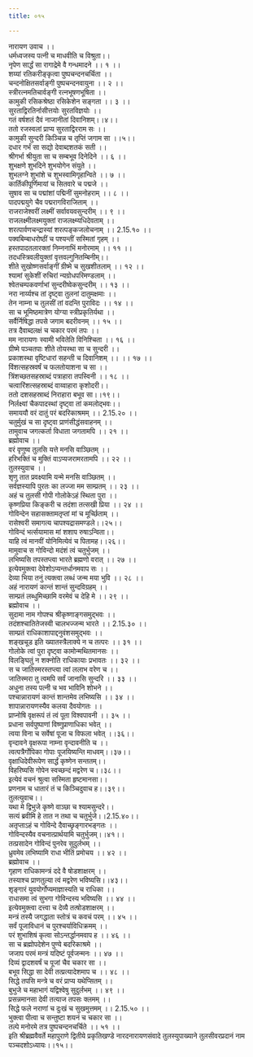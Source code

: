 ```yaml
---
title: ०१५

---
```

नारायण उवाच ।।  
धर्मध्वजस्य पत्नी च माधवीति च विश्रुता।।  
नृपेण सार्द्धं सा रागाद्रेमे वै गन्धमादने ।। १ ।।  
शय्यां रतिकरीङ्कृत्वा पुष्पचन्दनचर्चिता ।।  
चन्दनोक्षितसर्वाङ्गी पुष्पचन्दनवायुना ।। २ ।।  
स्त्रीरत्नमतिचार्वङ्गी रत्नभूषणभूषिता ।।  
कामुकी रसिकश्रेष्ठा रसिकेशेन सङ्गता ।। ३ ।।  
सुरताद्विरतिर्नासीत्तयोः सुरतविज्ञयोः ।।  
गतं वर्षशतं दैवं नाजानीतां दिवानिशम्।।४।।  
ततो रजस्वलां प्राप्य सुरताद्विरराम सः ।।  
कामुकी सुन्दरी किञ्चिन्न च तृप्तिं जगाम सा ।।५।।  
दधार गर्भं सा सद्यो देवाब्दशतकं सती ।।  
श्रीगर्भा श्रीयुता सा च सम्बभूव दिनेदिने ।। ६ ।।  
शुभक्षणे शुभदिने शुभयोगेन संयुते ।।  
शुभलग्ने शुभांशे च शुभस्वामिगृहान्विते ।। ७ ।।  
कार्तिकीपूर्णिमायां च सितवारे च पद्मजे ।।  
सुषाव सा च पद्मांशां पद्मिनीं सुमनोहराम् ।। ८ ।।  
पादपद्मयुगे चैव पद्मरागविराजिताम् ।।  
राजराजेश्वरीं लक्ष्मीं सर्वावयवसुन्दरीम् ।। ९ ।।  
राजलक्ष्मीलक्ष्मयुक्तां राजलक्ष्म्यधिदेवताम् ।।  
शरत्पार्वणचन्द्रास्यां शरत्पङ्कजलोचनाम् ।। 2.15.१० ।।  
पक्वबिम्बाधरोष्ठीं च पश्यन्तीं सस्मितां गृहम् ।।  
हस्तपादतलारक्तां निम्ननाभिं मनोरमाम् ।। ११ ।।  
तदधस्त्रिवलीयुक्तां वृत्तवल्गुनितम्बिनीम्।।  
शीते सुखोष्णसर्वाङ्गीं ग्रीष्मे च सुखशीतलाम् ।। १२ ।।  
श्यामां सुकेशीं रुचिरां न्यग्रोधपरिमण्डलाम् ।।  
श्वेतचम्पकवर्णाभां सुन्दरीष्वेकसुन्दरीम् ।। १३ ।।  
नरा नार्य्यश्च तां दृष्ट्वा तुलनां दातुमक्षमाः ।।  
तेन नाम्ना च तुलसीं तां वदन्ति पुराविदः ।। १४ ।।  
सा च भूमिष्ठमात्रेण योग्या स्त्रीप्रकृतिर्यथा ।।  
सर्वैर्निषिद्धा तपसे जगाम बदरीवनम् ।। १५ ।।  
तत्र दैवाब्दलक्षं च चकार परमं तपः ।।  
मम नारायणः स्वामी भवितेति विनिश्चिता ।। १६ ।।  
ग्रीष्मे पञ्चतपाः शीते तोयस्था सा च सुन्दरी ।।  
प्रकाशस्था वृष्टिधारां सहन्ती च दिवानिशम् ।। ।। १७ ।।  
विंशत्सहस्रवर्षं च फलतोयाशना च सा ।।  
त्रिंशच्छतसहस्राब्दं पत्राहारा तपस्विनी ।। १८ ।।  
चत्वारिंशत्सहस्राब्दं वाय्वाहारा कृशोदरी।।  
ततो दशसहस्राब्दं निराहारा बभूव सा।।१९।।  
निर्लक्ष्यां चैकपादस्थां दृष्ट्वा तां कमलोद्भवः।।  
समाययौ वरं दातुं परं बदरिकाश्रमम् ।। 2.15.२० ।।  
चतुर्मुखं च सा दृष्ट्वा प्राणंसीद्धंसवाहनम् ।।  
तामुवाच जगत्कर्ता विधाता जगतामपि ।। २१ ।।  
ब्रह्मोवाच ।।  
वरं वृणुष्व तुलसि यत्ते मनसि वाञ्छितम् ।।  
हरिभक्तिं च मुक्तिं वाऽप्यजरामरतामपि ।। २२ ।।  
तुलस्युवाच ।।  
शृणु तात प्रवक्ष्यामि यन्मे मनसि वाञ्छितम् ।।  
सर्वज्ञस्यापि पुरतः का लज्जा मम साम्प्रतम् ।। २३ ।।  
अहं च तुलसी गोपी गोलोकेऽहं स्थिता पुरा ।।  
कृष्णप्रिया किङ्करी च तदंशा तत्सखी प्रिया ।। २४ ।।  
गोविन्देन सहासक्तामतृप्तां मां च मूर्च्छिताम् ।।  
रासेश्वरी समागत्य चापश्यद्रासमण्डले।।२५।।  
गोविन्दं भर्त्सयामास मां शशाप रुषाऽन्विता।।  
याहि त्वं मानवीं योनिमित्येवं च पितामह।।२६।।  
मामुवाच स गोविन्दो मदंशं त्वं चतुर्भुजम् ।।  
लभिष्यसि तपस्तप्त्वा भारते ब्रह्मणो वरात् ।। २७ ।।  
इत्येवमुक्त्वा देवेशोऽप्यन्तर्धानमवाप सः ।।  
देव्या भिया तनुं त्यक्त्वा लब्धं जन्म मया भुवि ।। २८ ।।  
अहं नारायणं कान्तं शान्तं सुन्दविग्रहम् ।।  
साम्प्रतं लब्धुमिच्छामि वरमेवं च देहि मे ।। २९ ।।  
ब्रह्मोवाच ।।  
सुदामा नाम गोपश्च श्रीकृष्णाङ्गसमुद्भवः ।।  
तदंशश्चातितेजस्वी चालभज्जन्म भारते ।। 2.15.३० ।।  
साम्प्रतं राधिकाशापाद्दनुवंशसमुद्भवः ।।  
शङ्खचूड इति ख्यातस्त्रैलाक्ये न च तत्परः ।। ३१ ।।  
गोलोके त्वां पुरा दृष्ट्वा कामोन्मथितमानसः ।।  
विलङ्घितुं न शक्नोति राधिकायाः प्रभावतः ।। ३२ ।।  
स च जातिस्मरस्तप्त्वा त्वां ललाभ वरेण च ।।  
जातिस्मरा तु त्वमपि सर्वं जानासि सुन्दरि ।। ३३ ।।  
अधुना तस्य पत्नी च भव भाविनि शोभने ।।  
पश्चान्नारायणं कान्तं शान्तमेव लभिष्यसि ।। ३४ ।।  
शापान्नारायणस्यैव कलया दैवयोगतः ।।  
प्राप्नोषि वृक्षरूपं तं त्वं पूता विश्वपावनी ।। ३५ ।।  
प्रधाना सर्वपुष्पाणां विष्णुप्राणाधिका भवेत् ।।  
त्वया विना च सर्वेषां पूजा च विफला भवेत् ।।३६।।  
वृन्दावने वृक्षरूपा नाम्ना वृन्दावनीति च ।।  
त्वत्पत्रैर्गोपिका गोपाः पूजयिष्यन्ति माधवम्।।३७।।  
वृक्षाधिदेवीरूपेण सार्द्धं कृष्णेन सन्ततम्।।  
विहरिष्यसि गोपेन स्वच्छन्दं मद्वरेण च।।३८।।  
इत्येवं वचनं श्रुत्वा सस्मिता हृष्टमानसा।।  
प्रणनाम च धातारं तं च किञ्चिदुवाच ह।।३९।।  
तुलत्युवाच।।  
यथा मे द्विभुजे कृष्णे वाञ्छा च श्यामसुन्दरे।।  
सत्यं ब्रवीमि हे तात न तथा च चतुर्भुजे।।2.15.४०।।  
अतृप्ताऽहं च गोविन्दे दैवाच्छृङ्गारभङ्गतः ।।  
गोविन्दस्यैव वचनात्प्रार्थयामि चतुर्भुजम्।।४१।।  
तत्प्रसादेन गोविन्दं पुनरेव सुदुर्लभम् ।।  
ध्रुवमेव लभिष्यामि राधा भीतिं प्रमोचय ।। ४२ ।।  
ब्रह्मोवाच ।।  
गृहाण राधिकामन्त्रं ददे वै षोडशाक्षरम् ।।  
तस्याश्च प्राणतुल्या त्वं मद्वरेण भविष्यसि।।४३।।  
शृङ्गारं युवयोर्गोप्यमाज्ञास्यति च राधिका ।।  
राधासमा त्वं सुभगा गोविन्दस्य भविष्यसि ।। ४४ ।।  
इत्येवमुक्त्वा दत्त्वा च देव्यै तत्षोडशाक्षरम् ।।  
मन्त्रं तस्यै जगद्धाता स्तोत्रं च कवचं परम् ।। ४५ ।।  
सर्वं पूजाविधानं च पुरश्चर्याविधिक्रमम् ।।  
परं शुभाशिषं कृत्वा सोऽन्तर्द्धानमवाप ह ।। ४६ ।।  
सा च ब्रह्मोपदेशेन पुण्ये बदरिकाश्रमे ।।  
जजाप परमं मन्त्रं यदिष्टं पूर्वजन्मनः ।। ४७ ।।  
दिव्यं द्वादशवर्षं च पूजां चैव चकार सा ।।  
बभूव सिद्धा सा देवी तत्प्रत्यादेशमाप च ।। ४८ ।।  
सिद्धे तपसि मन्त्रे च वरं प्राप्य यथेप्सितम् ।।  
बुभुजे च महाभागं यद्विश्वेषु सुदुर्लभम् ।। ४९ ।।  
प्रसन्नमानसा देवी तत्याज तपसः क्लमम् ।।  
सिद्धे फले नराणां च दुःखं च सुखमुत्तमम् ।। 2.15.५० ।।  
भुक्त्वा पीत्वा च सन्तुष्टा शयनं च चकार सा ।।  
तल्पे मनोरमे तत्र पुष्पचन्दनचर्चिते ।। ५१ ।।  
इति श्रीब्रह्मवैवर्ते महापुराणे द्वितीये प्रकृतिखण्डे नारदनारायणसंवादे तुलस्युपाख्याने तुलसीवरप्रदानं नाम पञ्चदशोऽध्यायः।।१५।।